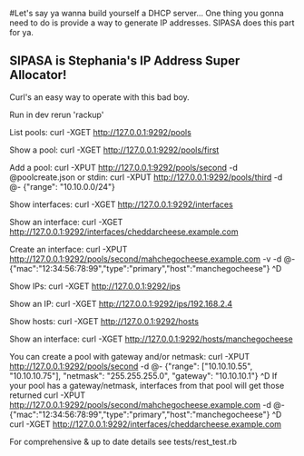 #Let's say ya wanna build yourself a DHCP server... One thing you gonna need to do is provide a way to generate IP addresses. SIPASA does this part for ya.

## SIPASA is Stephania's IP Address Super Allocator!

Curl's an easy way to operate with this bad boy.

Run in dev
rerun 'rackup'

List pools:
curl -XGET http://127.0.0.1:9292/pools

Show a pool:
curl -XGET http://127.0.0.1:9292/pools/first

Add a pool:
curl -XPUT http://127.0.0.1:9292/pools/second -d @poolcreate.json
or stdin:
curl -XPUT http://127.0.0.1:9292/pools/third -d @-
{"range": "10.10.0.0/24"}
<Ctl-D>

Show interfaces:
curl -XGET http://127.0.0.1:9292/interfaces

Show an interface:
curl -XGET http://127.0.0.1:9292/interfaces/cheddarcheese.example.com

Create an interface:
curl -XPUT http://127.0.0.1:9292/pools/second/mahchegocheese.example.com -v -d @-
{"mac":"12:34:56:78:99","type":"primary","host":"manchegocheese"}
^D

Show IPs:
curl -XGET http://127.0.0.1:9292/ips

Show an IP:
curl -XGET http://127.0.0.1:9292/ips/192.168.2.4


Show hosts:
curl -XGET http://127.0.0.1:9292/hosts

Show an interface:
curl -XGET http://127.0.0.1:9292/hosts/manchegocheese

You can create a pool with gateway and/or netmask:
curl -XPUT http://127.0.0.1:9292/pools/second -d @-
{"range": ["10.10.10.55", "10.10.10.75"], "netmask": "255.255.255.0", "gateway": "10.10.10.1"}
^D
If your pool has a gateway/netmask, interfaces from that pool will get those returned
curl -XPUT http://127.0.0.1:9292/pools/second/mahchegocheese.example.com -d @-
{"mac":"12:34:56:78:99","type":"primary","host":"manchegocheese"}
^D
curl -XGET http://127.0.0.1:9292/interfaces/cheddarcheese.example.com

For comprehensive & up to date details see tests/rest_test.rb

